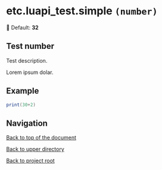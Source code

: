 # etc.luapi_test.simple `(number)`

🧮 Default: **32**

## Test number

Test description.

Lorem ipsum dolar.

## Example

```lua
print(30+2)
```

## Navigation

[Back to top of the document](#etcluapi_testsimple-number)

[Back to upper directory](..)

[Back to project root](/)
